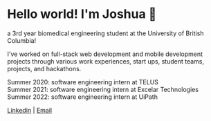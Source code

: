 # Hello world! I'm Joshua 👋

a 3rd year biomedical engineering student at the University of British Columbia!<br />

I've worked on full-stack web development and mobile development projects through various work experiences, start ups, student teams, projects, and hackathons. 

Summer 2020: software engineering intern at TELUS<br />
Summer 2021: software engineering intern at Excelar Technologies<br />
Summer 2022: software engineering intern at UiPath <br />

[Linkedin](https://linkedin.com/in/joshparksj) | [Email](joshuaparksj@gmail.com)
